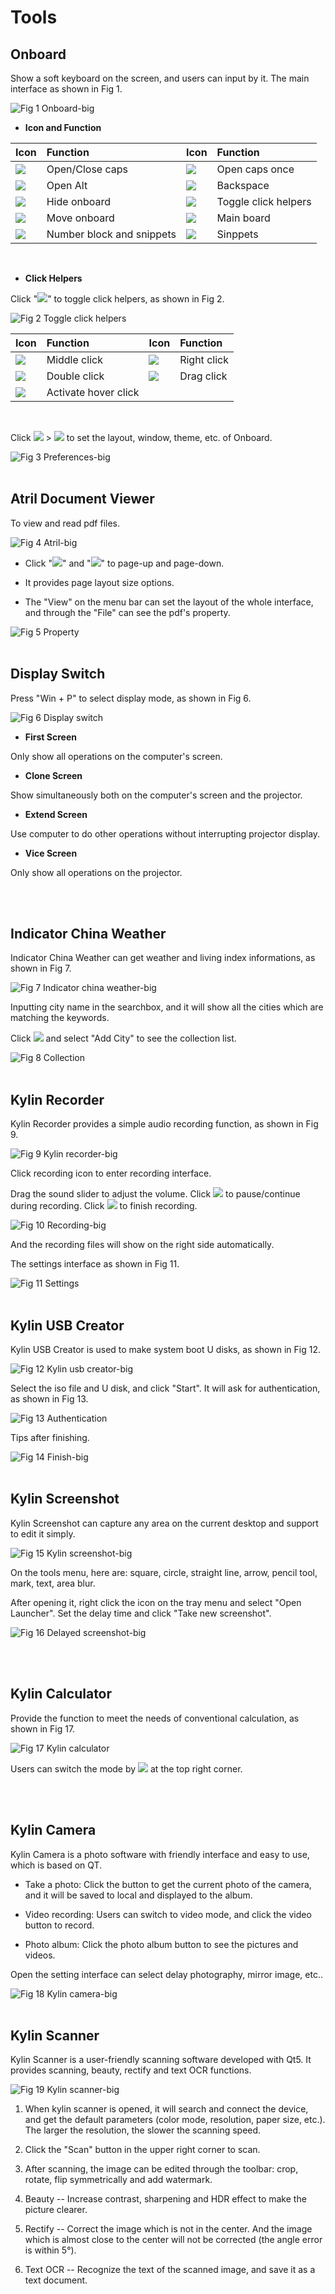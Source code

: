 # Tools
## Onboard
Show a soft keyboard on the screen, and users can input by it. The main interface as shown in Fig 1.

![Fig 1 Onboard-big](image/1.png)

- **Icon and Function**

| Icon | Function | Icon | Function |
| :------------ | :------------ | :------------ |:------------ |
|![](image/icon1.png)|	Open/Close caps|![](image/icon2.png)|Open caps once
|![](image/icon3.png)|	Open Alt|![](image/icon4.png)|Backspace	
|![](image/icon5.png)|	Hide onboard|![](image/icon6.png)|Toggle click helpers
|![](image/icon7.png)|	Move onboard|![](image/icon8.png)|Main board	
|![](image/icon9.png)|	Number block and snippets|![](image/icon10.png)|Sinppets

<br>

- **Click Helpers**

Click "![](image/icon6.png)" to toggle click helpers, as shown in Fig 2.

![Fig 2 Toggle click helpers](image/2.png)

|Icon| Function | Icon | Function |
| :------------ | :------------ | :------------ |:------------ |
|![](image/icon11.png)|	Middle click	|![](image/icon12.png)|	Right click
|![](image/icon13.png)| Double click	|![](image/icon14.png)|	Drag click
|![](image/icon15.png)| Activate hover click|||

<br>

Click ![](image/icon16.png) > ![](image/icon17.png) to set the layout, window, theme, etc. of Onboard.

![Fig 3 Preferences-big](image/3.png)
<br>
<br>

## Atril Document Viewer
To view and read pdf files. 

![Fig 4 Atril-big](image/4.png)

- Click "![](image/icon18.png)" and "![](image/icon19.png)" to page-up and page-down.

- It provides page layout size options.

- The "View" on the menu bar can set the layout of the whole interface, and through the "File" can see the pdf's property.

![Fig 5 Property](image/5.png)
<br>
<br>

## Display Switch
Press "Win + P" to select display mode, as shown in Fig 6.

![Fig 6 Display switch](image/6.png)

- **First Screen**

Only show all operations on the computer's screen.

- **Clone Screen**

Show simultaneously both on the computer's screen and the projector.

- **Extend Screen**

Use computer to do other operations without  interrupting projector display.

- **Vice Screen**

Only show all operations on the projector.

<br>
<br>

## Indicator China Weather
Indicator China Weather can get weather and living index informations, as shown in Fig 7.

![Fig 7 Indicator china weather-big](image/7.png)

Inputting city name in the searchbox, and it will show all the cities which are matching the keywords.

Click ![](image/icon22.png) and select "Add City" to see the collection list.

![Fig 8 Collection](image/8.png)
<br>
<br>

## Kylin Recorder
Kylin Recorder provides a simple audio recording function, as shown in Fig 9.

![Fig 9 Kylin recorder-big](image/9.png)

Click recording icon to enter recording interface.

Drag the sound slider to adjust the volume. Click ![](image/icon21.png) to pause/continue during recording. Click ![](image/icon20.png) to finish recording.

![Fig 10 Recording-big](image/10.png)

And the recording files will show on the right side automatically.

The settings interface as shown in Fig 11.

![Fig 11 Settings](image/11.png)
<br>
<br>

## Kylin USB Creator
Kylin USB Creator is used to make system boot U disks, as shown in Fig 12.

![Fig 12 Kylin usb creator-big](image/12.png)

Select the iso file and U disk, and click "Start". It will ask for authentication, as shown in Fig 13.

![Fig 13 Authentication](image/13.png)

Tips after finishing.

![Fig 14 Finish-big](image/14.png)
<br>
<br>

## Kylin Screenshot
Kylin Screenshot can capture any area on the current desktop and support to edit it simply. 

![Fig 15 Kylin screenshot-big](image/15.png)

On the tools menu, here are: square, circle, straight line, arrow, pencil tool, mark, text, area blur.

After opening it, right click the icon on the tray menu and select "Open Launcher". Set the delay time and click "Take new screenshot".

![Fig 16 Delayed screenshot-big](image/16.png)

<br>
<br>

## Kylin Calculator
Provide the function to meet the needs of conventional calculation, as shown in Fig 17.

![Fig 17 Kylin calculator](image/17.png)

Users can switch the mode by ![](image/icon22.png) at the top right corner.

<br>
<br>

## Kylin Camera
Kylin Camera is a photo software with friendly interface and easy to use, which is based on QT.

- Take a photo: Click the button to get the current photo of the camera, and it will be saved to local and displayed to the album.

- Video recording: Users can switch to video mode, and click the video button to record.

- Photo album: Click the photo album button to see the pictures and videos.

Open the setting interface can select delay photography, mirror image, etc..

![Fig 18 Kylin camera-big](image/18.png)
<br>
<br>

## Kylin Scanner
Kylin Scanner is a user-friendly scanning software developed with Qt5. It provides scanning, beauty, rectify and text OCR functions.

![Fig 19 Kylin scanner-big](image/19.png)

1) When kylin scanner is opened, it will search and connect the device, and get the default parameters (color mode, resolution, paper size, etc.). The larger the resolution, the slower the scanning speed.

2) Click the "Scan" button in the upper right corner to scan.

3) After scanning, the image can be edited through the toolbar: crop, rotate, flip symmetrically and add watermark.

4) Beauty -- Increase contrast, sharpening and HDR effect to make the picture clearer.

5) Rectify -- Correct the image which is not in the center. And the image which is almost close to the center will not be corrected (the angle error is within 5°).

6) Text OCR -- Recognize the text of the scanned image, and save it as a text document.
